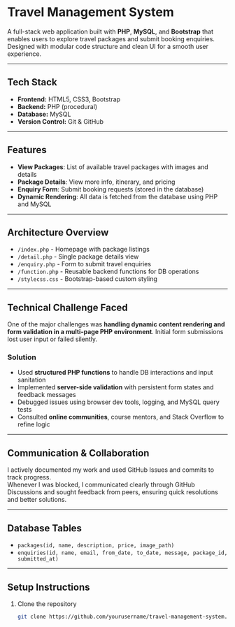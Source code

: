 # **Travel Management System**

A full-stack web application built with **PHP**, **MySQL**, and **Bootstrap** that enables users to explore travel packages and submit booking enquiries. Designed with modular code structure and clean UI for a smooth user experience.

---

## **Tech Stack**

- **Frontend:** HTML5, CSS3, Bootstrap  
- **Backend:** PHP (procedural)  
- **Database:** MySQL  
- **Version Control:** Git & GitHub  

---

## **Features**

- **View Packages**: List of available travel packages with images and details  
- **Package Details**: View more info, itinerary, and pricing  
- **Enquiry Form**: Submit booking requests (stored in the database)  
- **Dynamic Rendering**: All data is fetched from the database using PHP and MySQL

---

## **Architecture Overview**

- `/index.php` - Homepage with package listings  
- `/detail.php` - Single package details view  
- `/enquiry.php` - Form to submit travel enquiries  
- `/function.php` - Reusable backend functions for DB operations  
- `/stylecss.css` - Bootstrap-based custom styling  

---

## **Technical Challenge Faced**

One of the major challenges was **handling dynamic content rendering and form validation in a multi-page PHP environment**. Initial form submissions lost user input or failed silently.

### **Solution**

- Used **structured PHP functions** to handle DB interactions and input sanitation  
- Implemented **server-side validation** with persistent form states and feedback messages  
- Debugged issues using browser dev tools, logging, and MySQL query tests  
- Consulted **online communities**, course mentors, and Stack Overflow to refine logic

---

## **Communication & Collaboration**

I actively documented my work and used GitHub Issues and commits to track progress.  
Whenever I was blocked, I communicated clearly through GitHub Discussions and sought feedback from peers, ensuring quick resolutions and better solutions.

---

## **Database Tables**

- `packages(id, name, description, price, image_path)`  
- `enquiries(id, name, email, from_date, to_date, message, package_id, submitted_at)`

---

## **Setup Instructions**

1. Clone the repository  
   ```bash
   git clone https://github.com/yourusername/travel-management-system.git
